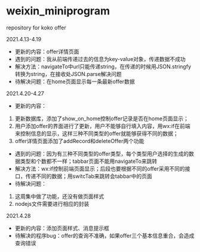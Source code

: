 # weixin_miniprogram
repository for koko offer

2021.4.13-4.19
* 更新的内容：offer详情页面
* 遇到的问题：我从前端传递过去的信息为key-value对象，传递数据不成功
* 解决方法：navigateTo中url只能传递string，在传递的时候用JSON.stringfy转换为string，在接收处JSON.parse解决问题
* 待解决问题：在home页面显示每一条最新offer数据

2021.4.20-4.27
* 更新的内容：
1. 更新数据库，添加了show_on_home控制offer记录是否在home页面显示；
2. 用户添加offer的界面进行了更新，用户不能够自行填入内容，用wx:if在前端来控制信息的显示，这样三种不同类型的offer就能够获得不同的数据；
3. offer详情页面添加了addRecord和deleteOffer两个功能
* 遇到的问题：因为有三种不同类型的offer类型，每个类型用户选择的生成的数据类型和个数都不一样；tabbar页面不能用navigateTo来跳转
* 解决方法：wx:if控制前端页面显示；后段也要根据不同的offer采用不同的接口，传递不同的数据；用switcTab来跳转会tabbar中的页面
* 待解决问题：
1. 这周集中做了功能，还没有做页面样式
2. nodejs文件需要进行相应的封装

2021.4.28
* 更新的内容：添加页面样式、消息提示框
* 待解决的程序bug：offer的查询不准确，如果offer三个基本信息重合，会造成查询错误
